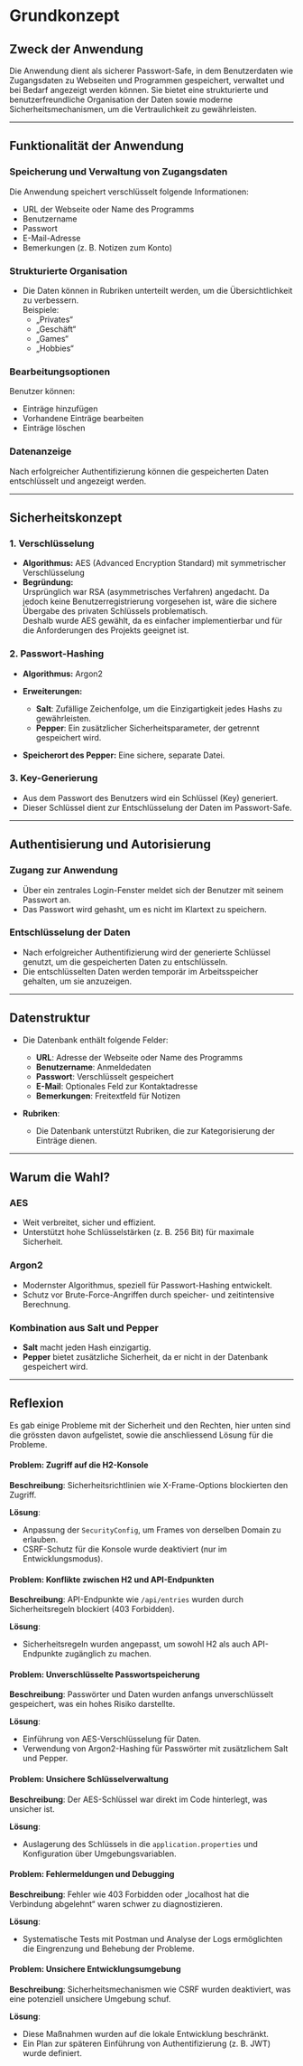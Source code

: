 # **Grundkonzept**

## **Zweck der Anwendung**
Die Anwendung dient als sicherer Passwort-Safe, in dem Benutzerdaten wie Zugangsdaten zu Webseiten und Programmen gespeichert, verwaltet und bei Bedarf angezeigt werden können. Sie bietet eine strukturierte und benutzerfreundliche Organisation der Daten sowie moderne Sicherheitsmechanismen, um die Vertraulichkeit zu gewährleisten.

---

## **Funktionalität der Anwendung**

### **Speicherung und Verwaltung von Zugangsdaten**
Die Anwendung speichert verschlüsselt folgende Informationen:
- URL der Webseite oder Name des Programms  
- Benutzername  
- Passwort  
- E-Mail-Adresse  
- Bemerkungen (z. B. Notizen zum Konto)  

### **Strukturierte Organisation**
- Die Daten können in Rubriken unterteilt werden, um die Übersichtlichkeit zu verbessern.  
  Beispiele:  
  - „Privates“  
  - „Geschäft“  
  - „Games“  
  - „Hobbies“  

### **Bearbeitungsoptionen**
Benutzer können:
- Einträge hinzufügen  
- Vorhandene Einträge bearbeiten  
- Einträge löschen  

### **Datenanzeige**
Nach erfolgreicher Authentifizierung können die gespeicherten Daten entschlüsselt und angezeigt werden.

---

## **Sicherheitskonzept**

### **1. Verschlüsselung**
- **Algorithmus:** AES (Advanced Encryption Standard) mit symmetrischer Verschlüsselung  
- **Begründung:**  
  Ursprünglich war RSA (asymmetrisches Verfahren) angedacht. Da jedoch keine Benutzerregistrierung vorgesehen ist, wäre die sichere Übergabe des privaten Schlüssels problematisch.  
  Deshalb wurde AES gewählt, da es einfacher implementierbar und für die Anforderungen des Projekts geeignet ist.

### **2. Passwort-Hashing**
- **Algorithmus:** Argon2  
- **Erweiterungen:**  
  - **Salt**: Zufällige Zeichenfolge, um die Einzigartigkeit jedes Hashs zu gewährleisten.  
  - **Pepper**: Ein zusätzlicher Sicherheitsparameter, der getrennt gespeichert wird.  

- **Speicherort des Pepper:** Eine sichere, separate Datei.

### **3. Key-Generierung**
- Aus dem Passwort des Benutzers wird ein Schlüssel (Key) generiert.  
- Dieser Schlüssel dient zur Entschlüsselung der Daten im Passwort-Safe.

---

## **Authentisierung und Autorisierung**

### **Zugang zur Anwendung**
- Über ein zentrales Login-Fenster meldet sich der Benutzer mit seinem Passwort an.  
- Das Passwort wird gehasht, um es nicht im Klartext zu speichern.  

### **Entschlüsselung der Daten**
- Nach erfolgreicher Authentifizierung wird der generierte Schlüssel genutzt, um die gespeicherten Daten zu entschlüsseln.  
- Die entschlüsselten Daten werden temporär im Arbeitsspeicher gehalten, um sie anzuzeigen.

---

## **Datenstruktur**

- Die Datenbank enthält folgende Felder:  
  - **URL**: Adresse der Webseite oder Name des Programms  
  - **Benutzername**: Anmeldedaten  
  - **Passwort**: Verschlüsselt gespeichert  
  - **E-Mail**: Optionales Feld zur Kontaktadresse  
  - **Bemerkungen**: Freitextfeld für Notizen  

- **Rubriken**:  
  - Die Datenbank unterstützt Rubriken, die zur Kategorisierung der Einträge dienen.  

---

## **Warum die Wahl?**

### **AES**
- Weit verbreitet, sicher und effizient.  
- Unterstützt hohe Schlüsselstärken (z. B. 256 Bit) für maximale Sicherheit.  

### **Argon2**
- Modernster Algorithmus, speziell für Passwort-Hashing entwickelt.  
- Schutz vor Brute-Force-Angriffen durch speicher- und zeitintensive Berechnung.  

### **Kombination aus Salt und Pepper**
- **Salt** macht jeden Hash einzigartig.  
- **Pepper** bietet zusätzliche Sicherheit, da er nicht in der Datenbank gespeichert wird.

---

## **Reflexion**

Es gab einige Probleme mit der Sicherheit und den Rechten, hier unten sind die grössten davon aufgelistet, sowie die anschliessend Lösung für die Probleme.

#### **Problem: Zugriff auf die H2-Konsole**
**Beschreibung**: Sicherheitsrichtlinien wie X-Frame-Options blockierten den Zugriff.

**Lösung**:
- Anpassung der `SecurityConfig`, um Frames von derselben Domain zu erlauben.
- CSRF-Schutz für die Konsole wurde deaktiviert (nur im Entwicklungsmodus).

#### **Problem: Konflikte zwischen H2 und API-Endpunkten**
**Beschreibung**: API-Endpunkte wie `/api/entries` wurden durch Sicherheitsregeln blockiert (403 Forbidden).

**Lösung**:
- Sicherheitsregeln wurden angepasst, um sowohl H2 als auch API-Endpunkte zugänglich zu machen.

#### **Problem: Unverschlüsselte Passwortspeicherung**
**Beschreibung**: Passwörter und Daten wurden anfangs unverschlüsselt gespeichert, was ein hohes Risiko darstellte.

**Lösung**:
- Einführung von AES-Verschlüsselung für Daten.
- Verwendung von Argon2-Hashing für Passwörter mit zusätzlichem Salt und Pepper.

#### **Problem: Unsichere Schlüsselverwaltung**
**Beschreibung**: Der AES-Schlüssel war direkt im Code hinterlegt, was unsicher ist.

**Lösung**:
- Auslagerung des Schlüssels in die `application.properties` und Konfiguration über Umgebungsvariablen.

#### **Problem: Fehlermeldungen und Debugging**
**Beschreibung**: Fehler wie 403 Forbidden oder „localhost hat die Verbindung abgelehnt“ waren schwer zu diagnostizieren.

**Lösung**:
- Systematische Tests mit Postman und Analyse der Logs ermöglichten die Eingrenzung und Behebung der Probleme.

#### **Problem: Unsichere Entwicklungsumgebung**
**Beschreibung**: Sicherheitsmechanismen wie CSRF wurden deaktiviert, was eine potenziell unsichere Umgebung schuf.

**Lösung**:
- Diese Maßnahmen wurden auf die lokale Entwicklung beschränkt.
- Ein Plan zur späteren Einführung von Authentifizierung (z. B. JWT) wurde definiert.

